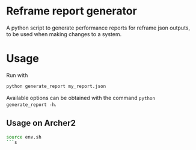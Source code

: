 # Reframe report generator

A python script to generate performance reports for reframe json outputs, to be used when making changes to a system.

# Usage

Run with 

```bash
python generate_report my_report.json
```

Available options can be obtained with the command `python generate_report -h`.


## Usage on Archer2

```bash
source env.sh
```s